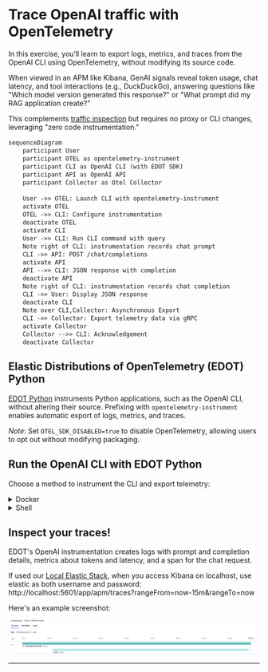 # Trace OpenAI traffic with OpenTelemetry

In this exercise, you’ll learn to export logs, metrics, and traces from the
OpenAI CLI using OpenTelemetry, without modifying its source code.

When viewed in an APM like Kibana, GenAI signals reveal token usage, chat
latency, and tool interactions (e.g., DuckDuckGo), answering questions like
"Which model version generated this response?" or "What prompt did my RAG
application create?"

This complements [traffic inspection][prev] but requires no proxy or CLI
changes, leveraging "zero code instrumentation."


```mermaid
sequenceDiagram
    participant User
    participant OTEL as opentelemetry-instrument
    participant CLI as OpenAI CLI (with EDOT SDK)
    participant API as OpenAI API
    participant Collector as Otel Collector

    User ->> OTEL: Launch CLI with opentelemetry-instrument
    activate OTEL
    OTEL ->> CLI: Configure instrumentation
    deactivate OTEL
    activate CLI
    User ->> CLI: Run CLI command with query
    Note right of CLI: instrumentation records chat prompt
    CLI ->> API: POST /chat/completions
    activate API
    API -->> CLI: JSON response with completion
    deactivate API
    Note right of CLI: instrumentation records chat completion
    CLI ->> User: Display JSON response
    deactivate CLI
    Note over CLI,Collector: Asynchronous Export
    CLI ->> Collector: Export telemetry data via gRPC
    activate Collector
    Collector -->> CLI: Acknowledgement
    deactivate Collector
```

## Elastic Distributions of OpenTelemetry (EDOT) Python

[EDOT Python][edot-python] instruments Python applications, such as the OpenAI
CLI, without altering their source. Prefixing with `opentelemetry-instrument`
enables automatic export of logs, metrics, and traces.

*Note*: Set `OTEL_SDK_DISABLED=true` to disable OpenTelemetry, allowing users
to opt out without modifying packaging.

## Run the OpenAI CLI with EDOT Python

Choose a method to instrument the CLI and export telemetry:

<details>
<summary>Docker</summary>

```bash
docker compose run --build --rm cli
# or to disable opentelemetry-instrument without changing your Dockerfile
docker compose run --env OTEL_SDK_DISABLED=true --build --rm cli
```

</details>

<details>
<summary>Shell</summary>

Install dependencies from [requirements.txt](requirements.txt).
```bash
pip install -r requirements.txt
```

Bootstrap instrumentation (this only needs to happen once):
```bash
edot-bootstrap --action=install
```

Run the CLI (notice the prefix of `opentelemetry-instrument):
```bash
dotenv -f ../.env run --no-override -- sh -c 'opentelemetry-instrument \
  openai api chat.completions.create \
  -t 0 -m ${CHAT_MODEL} \
  --message user "Answer in up to 3 words: Which ocean contains Bouvet Island?"'
```

</details>

## Inspect your traces!

EDOT's OpenAI instrumentation creates logs with prompt and completion details,
metrics about tokens and latency, and a span for the chat request.

If used our [Local Elastic Stack](../README.md#local-elastic-stack), when you
access Kibana on localhost, use elastic as both username and password:
http://localhost:5601/app/apm/traces?rangeFrom=now-15m&rangeTo=now

Here's an example screenshot:

![kibana screenshot](kibana.jpg)

---
[prev]: ../02-proxy
[first]: ../01-start
[edot-python]: https://github.com/elastic/elastic-otel-python
